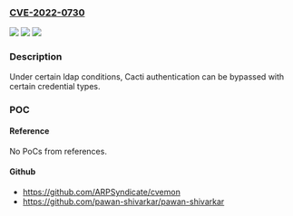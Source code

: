 ### [CVE-2022-0730](https://cve.mitre.org/cgi-bin/cvename.cgi?name=CVE-2022-0730)
![](https://img.shields.io/static/v1?label=Product&message=Cati&color=blue)
![](https://img.shields.io/static/v1?label=Version&message=%3D%201.2.19%20&color=brighgreen)
![](https://img.shields.io/static/v1?label=Vulnerability&message=CWE-287&color=brighgreen)

### Description

Under certain ldap conditions, Cacti authentication can be bypassed with certain credential types.

### POC

#### Reference
No PoCs from references.

#### Github
- https://github.com/ARPSyndicate/cvemon
- https://github.com/pawan-shivarkar/pawan-shivarkar

